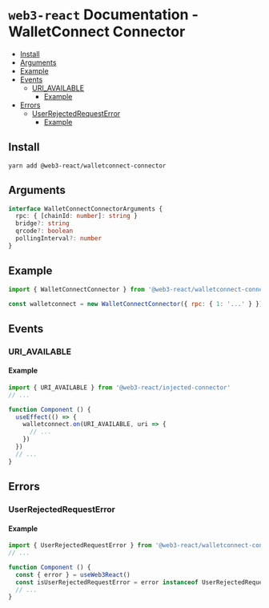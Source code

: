 # `web3-react` Documentation - WalletConnect Connector

- [Install](#install)
- [Arguments](#arguments)
- [Example](#example)
- [Events](#events)
  - [URI_AVAILABLE](#uri_available)
    - [Example](#example-1)
- [Errors](#errors)
  - [UserRejectedRequestError](#userrejectedrequesterror)
    - [Example](#example-2)

## Install
`yarn add @web3-react/walletconnect-connector`

## Arguments
```typescript
interface WalletConnectConnectorArguments {
  rpc: { [chainId: number]: string }
  bridge?: string
  qrcode?: boolean
  pollingInterval?: number
}
```

## Example
```javascript
import { WalletConnectConnector } from '@web3-react/walletconnect-connector'

const walletconnect = new WalletConnectConnector({ rpc: { 1: '...' } })
```

## Events

### URI_AVAILABLE

#### Example
```javascript
import { URI_AVAILABLE } from '@web3-react/injected-connector'
// ...

function Component () {
  useEffect(() => {
    walletconnect.on(URI_AVAILABLE, uri => {
      // ...
    })
  })
  // ...
}
```

## Errors

### UserRejectedRequestError

#### Example
```javascript
import { UserRejectedRequestError } from '@web3-react/walletconnect-connector'
// ...

function Component () {
  const { error } = useWeb3React()
  const isUserRejectedRequestError = error instanceof UserRejectedRequestError
  // ...
}
```
